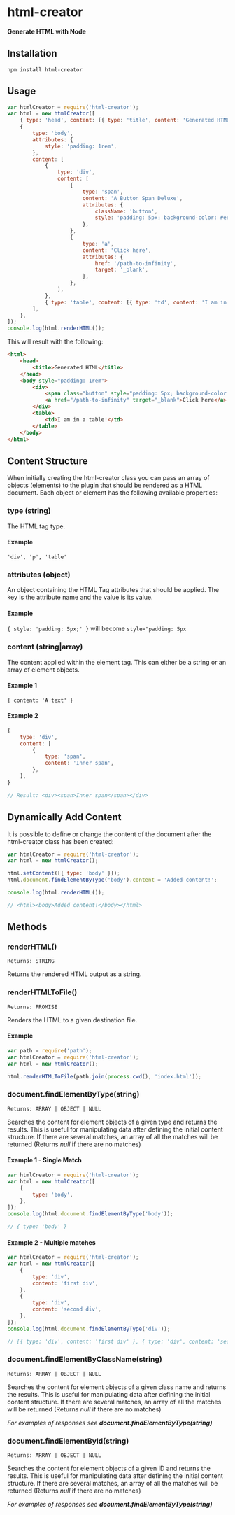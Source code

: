 # html-creator
**Generate HTML with Node**

## Installation
```shell
npm install html-creator
```

## Usage
```Javascript
var htmlCreator = require('html-creator');
var html = new htmlCreator([
	{ type: 'head', content: [{ type: 'title', content: 'Generated HTML' }] },
	{
		type: 'body',
		attributes: {
			style: 'padding: 1rem',
		},
		content: [
			{
				type: 'div',
				content: [
					{
						type: 'span',
						content: 'A Button Span Deluxe',
						attributes: {
							className: 'button',
							style: 'padding: 5px; background-color: #eee;',
						},
					},
					{
						type: 'a',
						content: 'Click here',
						attributes: {
							href: '/path-to-infinity',
							target: '_blank',
						},
					},
				],
			},
			{ type: 'table', content: [{ type: 'td', content: 'I am in a table!' }] },
		],
	},
]);
console.log(html.renderHTML());
```

This will result with the following:

```HTML
<html>
	<head>
		<title>Generated HTML</title>
	</head>
	<body style="padding: 1rem">
		<div>
			<span class="button" style="padding: 5px; background-color: #eee;">A Button Span Deluxe</span>
			<a href="/path-to-infinity" target="_blank">Click here</a>
		</div>
		<table>
			<td>I am in a table!</td>
		</table>
	</body>
</html>
```

## Content Structure

When initially creating the html-creator class you can pass an array of objects (elements) to the plugin that should be rendered as a HTML document.
Each object or element has the following available properties:

### type (string)
The HTML tag type. 
#### Example
`'div', 'p', 'table'`

### attributes (object)
An object containing the HTML Tag attributes that should be applied. The key is the attribute name and the value is its value. 
#### Example
`{ style: 'padding: 5px;' }` will become `style="padding: 5px`

### content (string|array)
The content applied within the element tag. This can either be a string or an array of element objects.
#### Example 1
`{ content: 'A text' }`

#### Example 2
```Javascript
{
	type: 'div',
	content: [
		{
			type: 'span',
			content: 'Inner span',
		},
	],
}

// Result: <div><span>Inner span</span></div>
```

## Dynamically Add Content
It is possible to define or change the content of the document after the html-creator class has been created:

```Javascript
var htmlCreator = require('html-creator');
var html = new htmlCreator();

html.setContent([{ type: 'body' }]);
html.document.findElementByType('body').content = 'Added content!';

console.log(html.renderHTML());

// <html><body>Added content!</body></html>
```

## Methods

### renderHTML()
`Returns: STRING`

Returns the rendered HTML output as a string.

### renderHTMLToFile()
`Returns: PROMISE`

Renders the HTML to a given destination file.

#### Example
```Javascript
var path = require('path');
var htmlCreator = require('html-creator');
var html = new htmlCreator();

html.renderHTMLToFile(path.join(process.cwd(), 'index.html'));
```

### document.findElementByType(string)
`Returns: ARRAY | OBJECT | NULL`

Searches the content for element objects of a given type and returns the results. This is useful for manipulating data after defining the initial content structure.
If there are several matches, an array of all the matches will be returned (Returns _null_ if there are no matches)

#### Example 1 - Single Match
```Javascript
var htmlCreator = require('html-creator');
var html = new htmlCreator([
	{
		type: 'body',
	},
]);
console.log(html.document.findElementByType('body'));

// { type: 'body' }
```

#### Example 2 - Multiple matches
```Javascript
var htmlCreator = require('html-creator');
var html = new htmlCreator([
	{
		type: 'div',
		content: 'first div',
	},
	{
		type: 'div',
		content: 'second div',
	},
]);
console.log(html.document.findElementByType('div'));

// [{ type: 'div', content: 'first div' }, { type: 'div', content: 'second div' }]
```

### document.findElementByClassName(string)
`Returns: ARRAY | OBJECT | NULL`

Searches the content for element objects of a given class name and returns the results. This is useful for manipulating data after defining the initial content structure.
If there are several matches, an array of all the matches will be returned (Returns _null_ if there are no matches)

_For examples of responses see **document.findElementByType(string)**_

### document.findElementById(string)
`Returns: ARRAY | OBJECT | NULL`

Searches the content for element objects of a given ID and returns the results. This is useful for manipulating data after defining the initial content structure.
If there are several matches, an array of all the matches will be returned (Returns _null_ if there are no matches)

_For examples of responses see **document.findElementByType(string)**_


